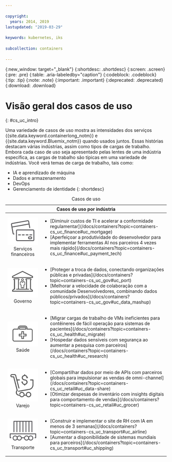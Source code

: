 ```yaml
---

copyright:
  years: 2014, 2019
lastupdated: "2019-03-29"

keywords: kubernetes, iks

subcollection: containers

---
```


{:new_window: target="_blank"}
{:shortdesc: .shortdesc}
{:screen: .screen}
{:pre: .pre}
{:table: .aria-labeledby="caption"}
{:codeblock: .codeblock}
{:tip: .tip}
{:note: .note}
{:important: .important}
{:deprecated: .deprecated}
{:download: .download}



# Visão geral dos casos de uso
{: #cs_uc_intro}

Uma variedade de casos de uso mostra as intensidades dos serviços {{site.data.keyword.containerlong_notm}} e {{site.data.keyword.Bluemix_notm}} quando usados juntos. Essas histórias destacam várias indústrias, assim como tipos de cargas de trabalho. Embora cada caso de uso seja apresentado pelas lentes de uma indústria específica, as cargas de trabalho são típicas em uma variedade de indústrias. Você verá temas de carga de trabalho, tais como: 
* IA e aprendizado de máquina
* Dados e armazenamento
* DevOps
* Gerenciamento de identidade
{: shortdesc}

<table summary="A tabela mostra os casos de uso. As linhas devem ser lidas da esquerda para a direita, com ícones representando cada indústria na coluna um e a descrição na coluna dois.">
<caption>Casos de uso</caption>
  <thead>
  <th colspan=2>Casos de uso por indústria</th>
  </thead>
  <tbody>
    <tr>
    <td align="center"><img src="images/finance.svg" alt="Ícone das partes frontal e traseira de um cartão de crédito"/><br>Serviços financeiros</td>
    <td><ul>
    <li>[Diminuir custos de TI e acelerar a conformidade regulamentar](/docs/containers?topic=containers-cs_uc_finance#uc_mortgage)</li>
    <li>[Aperfeiçoar a produtividade do desenvolvedor para implementar ferramentas AI nos parceiros 4 vezes mais rápido](/docs/containers?topic=containers-cs_uc_finance#uc_payment_tech)</li>
    </ul></td>
     </tr>
     <tr>
     <td align="center"><img src="images/gov.svg" alt="Ícone de um prédio do governo com uma pessoa dentro"/><br>Governo</td>
     <td><ul>
    <li>[Proteger a troca de dados, conectando organizações públicas e privadas](/docs/containers?topic=containers-cs_uc_gov#uc_port)</li>
     <li>[Melhorar a velocidade de colaboração com a comunidade Desenvolvedores, combinando dados públicos/privados](/docs/containers?topic=containers-cs_uc_gov#uc_data_mashup)</li></ul></td>
      </tr>
    <tr>
      <td align="center"><img src="images/health.svg" alt="Ícone de mala médica"/><br>Saúde</td>
      <td><ul>
     <li>[Migrar cargas de trabalho de VMs ineficientes para contêineres de fácil operação para sistemas de pacientes](/docs/containers?topic=containers-cs_uc_health#uc_migrate)</li>
      <li>[Hospedar dados sensíveis com segurança ao aumentar a pesquisa com parceiros](/docs/containers?topic=containers-cs_uc_health#uc_research)</li>
      </ul></td>
      </tr>
      <tr>
         <td align="center"><img src="images/retail.svg" alt="Ícone de um carrinho de compras com símbolo monetário"/><br>Varejo</td>
         <td><ul>
        <li>[Compartilhar dados por meio de APIs com parceiros globais para impulsionar as vendas de omni-channel](/docs/containers?topic=containers-cs_uc_retail#uc_data-share)</li>
         <li>[Otimizar despesas de inventário com insights digitais para comportamento de vendas](/docs/containers?topic=containers-cs_uc_retail#uc_grocer)</li>
              </ul></td>
          </tr>
      <tr>
       <td align="center"><img src="images/transport.svg" alt="Ícone de um vagão com contêineres"/><br>Transporte</td>
           <td><ul>
          <li>[Construir e implementar o site de RH com IA em menos de 3 semanas](/docs/containers?topic=containers-cs_uc_transport#uc_airline)</li>
           <li>[Aumentar a disponibilidade de sistemas mundiais para parceiros](/docs/containers?topic=containers-cs_uc_transport#uc_shipping)</li></ul></td>
      </tr>
  </tbody>
  </table>
